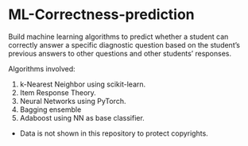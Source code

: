 # ML-Correctness-prediction

Build machine learning algorithms to predict whether a student can correctly answer a specific diagnostic question based on the student’s previous answers to other questions and other students’ responses.

Algorithms involved:
1. k-Nearest Neighbor using scikit-learn.
2. Item Response Theory.
3. Neural Networks using PyTorch.
4. Bagging ensemble
5. Adaboost using NN as base classifier.

* Data is not shown in this repository to protect copyrights.
